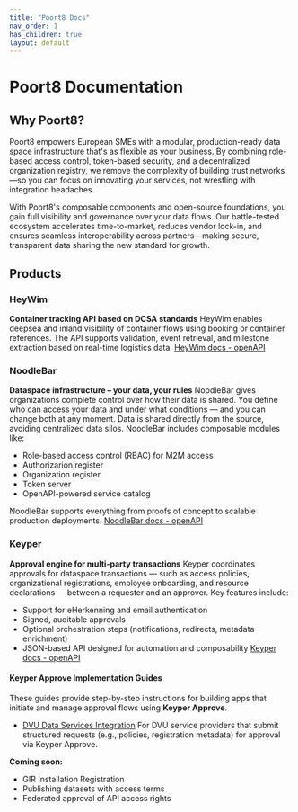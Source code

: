 ```yaml
---
title: "Poort8 Docs"
nav_order: 1
has_children: true
layout: default
---
```


# Poort8 Documentation

## Why Poort8?

Poort8 empowers European SMEs with a modular, production-ready data space infrastructure that's as flexible as your business. By combining role-based access control, token-based security, and a decentralized organization registry, we remove the complexity of building trust networks—so you can focus on innovating your services, not wrestling with integration headaches.

With Poort8's composable components and open-source foundations, you gain full visibility and governance over your data flows. Our battle-tested ecosystem accelerates time-to-market, reduces vendor lock-in, and ensures seamless interoperability across partners—making secure, transparent data sharing the new standard for growth.

## Products

### HeyWim

**Container tracking API based on DCSA standards**
HeyWim enables deepsea and inland visibility of container flows using booking or container references. The API supports validation, event retrieval, and milestone extraction based on real-time logistics data.
[HeyWim docs - openAPI](https://poort8.github.io/Poort8.HeyWim.Swagger/)

### NoodleBar

**Dataspace infrastructure – your data, your rules**
NoodleBar gives organizations complete control over how their data is shared.
You define who can access your data and under what conditions — and you can change both at any moment. Data is shared directly from the source, avoiding centralized data silos. NoodleBar includes composable modules like:

- Role-based access control (RBAC) for M2M access
- Authorizarion register
- Organization register
- Token server
- OpenAPI-powered service catalog

NoodleBar supports everything from proofs of concept to scalable production deployments.
[NoodleBar docs - openAPI](https://noodlebar.poort8.nl/scalar)

### Keyper

**Approval engine for multi-party transactions**
Keyper coordinates approvals for dataspace transactions — such as access policies, organizational registrations, employee onboarding, and resource declarations — between a requester and an approver. Key features include:

- Support for eHerkenning and email authentication
- Signed, auditable approvals
- Optional orchestration steps (notifications, redirects, metadata enrichment)
- JSON-based API designed for automation and composability
[Keyper docs - openAPI](https://keyper-preview.poort8.nl/scalar)

#### Keyper Approve Implementation Guides

These guides provide step-by-step instructions for building apps that initiate and manage approval flows using **Keyper Approve**.

- [DVU Data Services Integration](DVU)
  For DVU service providers that submit structured requests (e.g., policies, registration metadata) for approval via Keyper Approve.

**Coming soon:**

- GIR Installation Registration
- Publishing datasets with access terms
- Federated approval of API access rights
